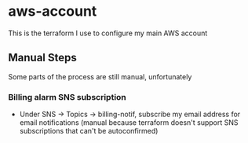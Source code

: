 aws-account
===========

This is the terraform I use to configure my main AWS account

## Manual Steps

Some parts of the process are still manual, unfortunately

### Billing alarm SNS subscription

* Under SNS -> Topics -> billing-notif, subscribe my email address for email notifications (manual because terraform doesn't support SNS subscriptions that can't be autoconfirmed)

